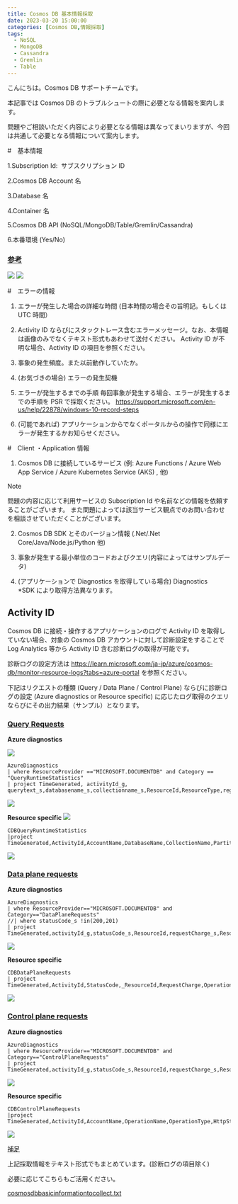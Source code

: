 ```yaml
---
title: Cosmos DB 基本情報採取
date: 2023-03-20 15:00:00
categories: [Cosmos DB,情報採取]
tags:
  - NoSQL
  - MongoDB
  - Cassandra
  - Gremlin
  - Table
---
```


こんにちは。Cosmos DB サポートチームです。

本記事では Cosmos DB のトラブルシュートの際に必要となる情報を案内します。

問題やご相談いただく内容により必要となる情報は異なってまいりますが、今回は共通して必要となる情報について案内します。

<!-- more -->
#　基本情報

1.Subscription Id:  サブスクリプション ID

2.Cosmos DB Account 名

3.Database 名

4.Container 名

5.Cosmos DB API (NoSQL/MongoDB/Table/Gremlin/Cassandra)

6.本番環境 (Yes/No)

### <span style="text-decoration:underline">参考</span>

![](./Cosmos-DB-basicinformationtocollect/1-577ffa1a683a4217adb87b2d7573b11e.png)
![](./Cosmos-DB-basicinformationtocollect/1-967aa06703a94f55b20ff0988eb46368.png)

#　エラーの情報

1. エラーが発生した場合の詳細な時間 (日本時間の場合その旨明記。もしくは UTC 時間）    
2. Activity ID ならびにスタックトレース含むエラーメッセージ。なお、本情報は画像のみでなくテキスト形式もあわせて送付ください。 
   Activity ID が不明な場合、Activity ID の項目を参照ください。

3. 事象の発生頻度。また以前動作していたか。
4. (お気づきの場合) エラーの発生契機

5. エラーが発生するまでの手順 
毎回事象が発生する場合、エラーが発生するまでの手順を PSR で採取ください。
https://support.microsoft.com/en-us/help/22878/windows-10-record-steps

6.  (可能であれば) アプリケーションからでなくポータルからの操作で同様にエラーが発生するかお知らせください。

#　Client ・Application 情報

1. Cosmos DB に接続しているサービス (例:  Azure Functions / Azure Web App Service / <span lang="en-US" style="background-color:white">Azure Kubernetes Service (AKS)</span> , 他)

>[!NOTE]
>問題の内容に応じて利用サービスの Subscription Id や名前などの情報を依頼することがございます。
>また問題によっては該当サービス観点でのお問い合わせを相談させていただくことがございます。

2. Cosmos DB SDK とそのバージョン情報 (.Net/.Net Core/Java/Node.js/Python 他)

3. 事象が発生する最小単位のコードおよびクエリ(内容によってはサンプルデータ)

4. (アプリケーションで Diagnostics を取得している場合)  Diagnostics  
    \*SDK により取得方法異なります。

##  Activity ID

Cosmos DB に接続・操作するアプリケーションのログで Activity ID を取得していない場合、対象の Cosmos DB アカウントに対して診断設定をすることで Log Analytics 等から Activity ID 含む診断ログの取得が可能です。


診断ログの設定方法は https://learn.microsoft.com/ja-jp/azure/cosmos-db/monitor-resource-logs?tabs=azure-portal を参照ください。

下記はリクエストの種類 (Query / Data Plane / Control Plane) ならびに診断ログの設定 (Azure diagnostics or Resource specific) に応じたログ取得のクエリならびにその出力結果（サンプル）となります。

### <span style="text-decoration:underline">Query Requests</span>

**Azure diagnostics**

![](./Cosmos-DB-basicinformationtocollect/1-986e736d62244c54aadc2575c381a397.png)

```
AzureDiagnostics
| where ResourceProvider =="MICROSOFT.DOCUMENTDB" and Category == "QueryRuntimeStatistics"
| project TimeGenerated, activityId_g, querytext_s,databasename_s,collectionname_s,ResourceId,ResourceType,regionname_s,authtype_s,numberofrowsreturned_s,queryexecutionstatus_s,userAgent_s,partialipaddress_s,partitionKeyRangeId_s
```

![](./Cosmos-DB-basicinformationtocollect/1-03aadcebb879419ca9f78e554f3c9ea7.png)

 
 **Resource specific**
 ![](./Cosmos-DB-basicinformationtocollect/1-70e2c3f3c1e74c3eae1b1bdea4f52028.png)

```
CDBQueryRuntimeStatistics 
|project TimeGenerated,ActivityId,AccountName,DatabaseName,CollectionName,PartitionKeyRangeId,QueryText,SourceSystem,Type,_ResourceId
```

![](./Cosmos-DB-basicinformationtocollect/1-a962ac15631049a8af1f3b0b26a60b0c.png)<br>


### <span style="text-decoration:underline">Data plane requests</span>

**Azure diagnostics**

```
AzureDiagnostics
| where ResourceProvider=="MICROSOFT.DOCUMENTDB" and Category=="DataPlaneRequests"
//| where statusCode_s !in(200,201)
| project TimeGenerated,activityId_g,statusCode_s,ResourceId,requestCharge_s,ResourceType,OperationName,requestResourceType_s,connectionMode_s,userAgent_s,clientIpAddress_s,duration_s,requestLength_s,responseLength_s,regionname_s,databasename_s
```

![](./Cosmos-DB-basicinformationtocollect/1-f347aa6a2a6a4752b3234007b5c84aa0.png)

**Resource specific**

```
CDBDataPlaneRequests
| project TimeGenerated,ActivityId,StatusCode,_ResourceId,RequestCharge,OperationName,RequestResourceType,RequestResourceId,ConnectionMode,UserAgent,ClientIpAddress,DurationMs,RequestLength,ResponseLength,RegionName,DatabaseName,CollectionName,PartitionId,KeyType,AuthTokenType
```

![](./Cosmos-DB-basicinformationtocollect/1-c13591f5f82141d0bf75f8fc00c77a5d.png)<br>


### <span style="text-decoration:underline">Control plane requests</span>

**Azure diagnostics**

```
AzureDiagnostics
| where ResourceProvider=="MICROSOFT.DOCUMENTDB" and Category=="ControlPlaneRequests"
| project TimeGenerated,activityId_g,statusCode_s,ResourceId,requestCharge_s,ResourceType,OperationName,requestResourceType_s,connectionMode_s,userAgent_s,clientIpAddress_s,duration_s,requestLength_s,responseLength_s,regionname_s,databasename_s
```

 ![](./Cosmos-DB-basicinformationtocollect/1-192dfbd57fb84b41be1c158e8bad3232.png)

**Resource specific**

```
CDBControlPlaneRequests
|project TimeGenerated,ActivityId,AccountName,OperationName,OperationType,HttpStatusCode,Result,HttpMethod,ApiKind,ApiKindResourceType,ResourceUri,ResourceDetails,Type,_ResourceId
```

![](./Cosmos-DB-basicinformationtocollect/1-fe1b060f52584438a7425a749ed444b9.png)


<span style="text-decoration:underline">補足</span>

上記採取情報をテキスト形式でもまとめています。(診断ログの項目除く)

必要に応じてこちらもご活用ください。

[cosmosdbbasicinformationtocollect.txt](./Cosmos-DB-basicinformationtocollect/cosmosdbbasicinformationtocollect-1-4475d98c8b694cb4b66877c4443918cb.txt)

